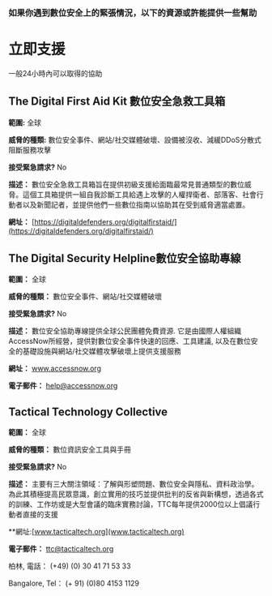 [Title]: # (數位的)
[Order]: # (0)

### 如果你遇到數位安全上的緊張情況，以下的資源或許能提供一些幫助
# 立即支援

一般24小時內可以取得的協助

## The Digital First Aid Kit 數位安全急救工具箱
**範圍:** 全球

**威脅的種類:** 數位安全事件、網站/社交媒體破壞、設備被沒收、減緩DDoS分散式阻斷服務攻擊

**接受緊急請求?** No

**描述：** 數位安全急救工具箱旨在提供初級支援給面臨最常見普通類型的數位威脅。這個工具箱提供一組自我診斷工具給遇上攻擊的人權捍衛者、部落客、社會行動者以及新聞記者，並提供他們一些數位指南以協助其在受到威脅適當處置。

**網址：**  [https://digitaldefenders.org/digitalfirstaid/](https://digitaldefenders.org/digitalfirstaid/)

## The Digital Security Helpline數位安全協助專線

**範圍：** 全球

**威脅的種類：** 數位安全事件、網站/社交媒體破壞

**接受緊急請求?** No

**描述：** 數位安全協助專線提供全球公民團體免費資源. 它是由國際人權組織AccessNow所經營，提供對數位安全事件快速的回應、工具建議, 以及在數位安全的基礎設施與網站/社交媒體攻擊破壞上提供支援服務

**網址：** www.accessnow.org

**電子郵件：** help@accessnow.org

## Tactical Technology Collective
**範圍：** 全球

**威脅的種類：** 數位資訊安全工具與手冊

**接受緊急請求?** No

**描述：** 主要有三大關注領域：了解與形塑問題、數位安全與隱私、資料政治學。為此其積極提高民眾意識，創立實用的技巧並提供批判的反省與新構想，透過各式的訓練、工作坊或是大型會議的臨床實務討論，TTC每年提供2000位以上倡議行動者直接的支援

**網址:[www.tacticaltech.org](www.tacticaltech.org)

**電子郵件：** ttc@tacticaltech.org

柏林, 電話： (+49) (0) 30 41 71 53 33

Bangalore, Tel： (+ 91) (0)80 4153 1129
